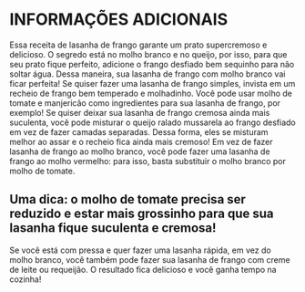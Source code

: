 # INFORMAÇÕES ADICIONAIS

Essa receita de lasanha de frango garante um prato supercremoso e delicioso.
O segredo está no molho branco e no queijo, por isso, para que seu prato fique perfeito, adicione o frango desfiado bem sequinho para não soltar água. Dessa maneira, sua lasanha de frango com molho branco vai ficar perfeita!
Se quiser fazer uma lasanha de frango simples, invista em um recheio de frango bem temperado e molhadinho.
Você pode usar molho de tomate e manjericão como ingredientes para sua lasanha de frango, por exemplo!
Se quiser deixar sua lasanha de frango cremosa ainda mais suculenta, você pode misturar o queijo ralado mussarela ao frango desfiado em vez de fazer camadas separadas.
Dessa forma, eles se misturam melhor ao assar e o recheio fica ainda mais cremoso!
Em vez de fazer lasanha de frango ao molho branco, você pode fazer uma lasanha de frango ao molho vermelho: para isso, basta substituir o molho branco por molho de tomate.

## Uma dica: o molho de tomate precisa ser reduzido e estar mais grossinho para que sua lasanha fique suculenta e cremosa!
Se você está com pressa e quer fazer uma lasanha rápida, em vez do molho branco, você também pode fazer sua lasanha de frango com creme de leite ou requeijão. O resultado fica delicioso e você ganha tempo na cozinha!


